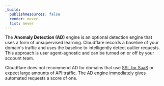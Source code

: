 ```yaml
---
_build:
  publishResources: false
  render: never
  list: never
---
```


The **Anomaly Detection (AD)** engine is an optional detection engine that uses a form of unsupervised learning. Cloudflare records a baseline of your domain's traffic and uses the baseline to intelligently detect outlier requests. This approach is user agent-agnostic and can be turned on or off by your account team.

Cloudflare does not recommend AD for domains that use [SSL for SaaS](/cloudflare-for-saas/certificate-management/) or expect large amounts of API traffic. The AD engine immediately gives automated requests a score of one.
